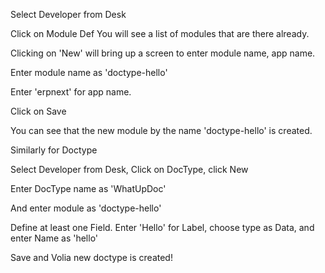 Select Developer from Desk

Click on Module Def
You will see a list of modules that are there already.

Clicking on 'New' will bring up a screen to enter module name, app name.

Enter module name as 'doctype-hello'

Enter 'erpnext' for app name.

Click on Save

You can see that the new module by the name 'doctype-hello' is created.

Similarly for Doctype

Select Developer from Desk, Click on DocType, click New

Enter  DocType name as 'WhatUpDoc'

And enter module as 'doctype-hello'

Define at least one Field.
Enter 'Hello' for Label, choose type as Data, and enter Name as 'hello'

Save and Volia new doctype is created!
